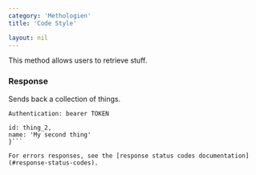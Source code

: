 ```yaml
---
category: 'Methologien'
title: 'Code Style'

layout: nil
---
```


This method allows users to retrieve stuff.

### Response

Sends back a collection of things.

```Authentication: bearer TOKEN```
```{
id: thing_2,
name: 'My second thing'
}```

For errors responses, see the [response status codes documentation](#response-status-codes).